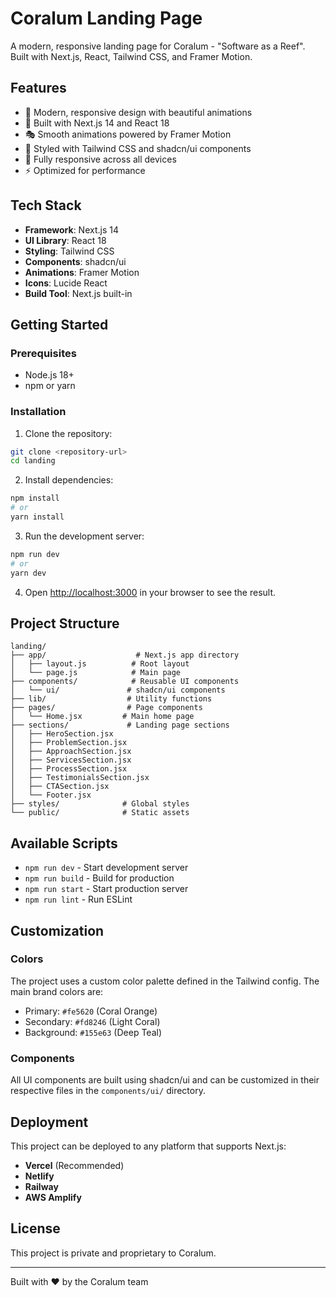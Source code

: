 # Coralum Landing Page

A modern, responsive landing page for Coralum - "Software as a Reef". Built with Next.js, React, Tailwind CSS, and Framer Motion.

## Features

- 🎨 Modern, responsive design with beautiful animations
- 🚀 Built with Next.js 14 and React 18
- 🎭 Smooth animations powered by Framer Motion
- 🎨 Styled with Tailwind CSS and shadcn/ui components
- 📱 Fully responsive across all devices
- ⚡ Optimized for performance

## Tech Stack

- **Framework**: Next.js 14
- **UI Library**: React 18
- **Styling**: Tailwind CSS
- **Components**: shadcn/ui
- **Animations**: Framer Motion
- **Icons**: Lucide React
- **Build Tool**: Next.js built-in

## Getting Started

### Prerequisites

- Node.js 18+ 
- npm or yarn

### Installation

1. Clone the repository:
```bash
git clone <repository-url>
cd landing
```

2. Install dependencies:
```bash
npm install
# or
yarn install
```

3. Run the development server:
```bash
npm run dev
# or
yarn dev
```

4. Open [http://localhost:3000](http://localhost:3000) in your browser to see the result.

## Project Structure

```
landing/
├── app/                    # Next.js app directory
│   ├── layout.js          # Root layout
│   └── page.js            # Main page
├── components/            # Reusable UI components
│   └── ui/               # shadcn/ui components
├── lib/                  # Utility functions
├── pages/                # Page components
│   └── Home.jsx         # Main home page
├── sections/             # Landing page sections
│   ├── HeroSection.jsx
│   ├── ProblemSection.jsx
│   ├── ApproachSection.jsx
│   ├── ServicesSection.jsx
│   ├── ProcessSection.jsx
│   ├── TestimonialsSection.jsx
│   ├── CTASection.jsx
│   └── Footer.jsx
├── styles/              # Global styles
└── public/              # Static assets
```

## Available Scripts

- `npm run dev` - Start development server
- `npm run build` - Build for production
- `npm run start` - Start production server
- `npm run lint` - Run ESLint

## Customization

### Colors
The project uses a custom color palette defined in the Tailwind config. The main brand colors are:
- Primary: `#fe5620` (Coral Orange)
- Secondary: `#fd8246` (Light Coral)
- Background: `#155e63` (Deep Teal)

### Components
All UI components are built using shadcn/ui and can be customized in their respective files in the `components/ui/` directory.

## Deployment

This project can be deployed to any platform that supports Next.js:

- **Vercel** (Recommended)
- **Netlify**
- **Railway**
- **AWS Amplify**

## License

This project is private and proprietary to Coralum.

---

Built with ❤️ by the Coralum team